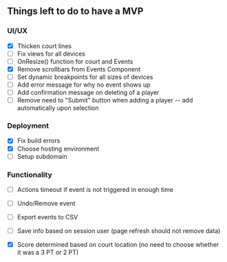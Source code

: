 ## Things left to do to have a MVP

### UI/UX
- [x] Thicken court lines
- [ ] Fix views for all devices
- [ ] OnResize() function for court and Events
- [x] Remove scrollbars from Events Component
- [ ] Set dynamic breakpoints for all sizes of devices
- [ ] Add error message for why no event shows up
- [ ] Add confirmation message on deleting of a player
- [ ] Remove need to "Submit" button when adding a player -- add automatically upon selection

### Deployment
- [x] Fix build errors
- [x] Choose hosting environment
- [ ] Setup subdomain

### Functionality
- [ ] Actions timeout if event is not triggered in enough time
- [ ] Undo/Remove event
- [ ] Export events to CSV
- [ ] Save info based on session user (page refresh should not remove data)
- [x] Score determined based on court location (no need to choose whether it was a 3 PT or 2 PT)


